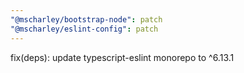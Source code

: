 ```yaml
---
"@mscharley/bootstrap-node": patch
"@mscharley/eslint-config": patch
---
```


fix(deps): update typescript-eslint monorepo to ^6.13.1

